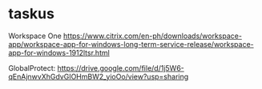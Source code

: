 # taskus

Workspace One
https://www.citrix.com/en-ph/downloads/workspace-app/workspace-app-for-windows-long-term-service-release/workspace-app-for-windows-1912ltsr.html

GlobalProtect:
https://drive.google.com/file/d/1j5W6-qEnAjnwvXhGdvGIOHmBW2_yioOo/view?usp=sharing
